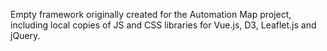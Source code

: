 Empty framework originally created for the Automation Map project, including local copies of JS and CSS libraries for Vue.js, D3, Leaflet.js and jQuery.